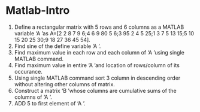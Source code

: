 # Matlab-Intro

1. Define a rectangular matrix with 5 rows and 6 columns as a MATLAB
variable ‘A ’as A=[2 2 8 7 9 6;4 6 9 80 5 6;3 95 2 4 5 25;1 3 7 5 13 15;5 10
15 20 25 30;9 18 27 36 45 54].
2. Find sine of the define variable ‘A ’.
3. Find maximum value in each row and each column of ‘A ’using single
MATLAB command.
4. Find maximum value in entire ‘A ’and location of rows/column of its
occurance.
5. Using single MATLAB command sort 3 column in descending order without
altering other columns of matrix.
6. Construct a matrix ‘B ’whose columns are cumulative sums of the columns
of ‘A ’.
7. ADD 5 to first element of ‘A ’.
